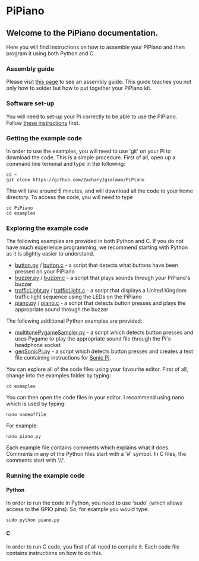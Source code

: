 # PiPiano
## Welcome to the PiPiano documentation.
Here you will find instructions on how to assemble your PiPiano and then program it using both Python and C.

### Assembly guide
Please visit [this page](assembling.md) to see an assembly guide.
This guide teaches you not only how to solder but how to put together your PiPiano kit.

### Software set-up
You will need to set-up your Pi correctly to be able to use the PiPiano. Follow
[these instructions](softwareSetup.md) first.

### Getting the example code
In order to use the examples, you will need to use 'git' on your Pi to download the code.
This is a simple procedure. First of all, open up a command line terminal and type in the following:

```
cd ~
git clone https://github.com/ZacharyIgielman/PiPiano
```

This will take around 5 minutes, and will download all the code to your home directory.
To access the code, you will need to type

```
cd PiPiano
cd examples
```

### Exploring the example code
The following examples are provided in both Python and C. If you do not have much experience
programming, we recommend starting with Python as it is slightly easier to understand.

* [button.py](examples/button.py) / [button.c](examples/button.c) - a script that detects what buttons have been pressed on your PiPiano
* [buzzer.py](examples/buzzer.py) / [buzzer.c](examples/buzzer.c) - a script that plays sounds through your PiPiano's buzzer
* [trafficLight.py](examples/trafficLight.py) / [trafficLight.c](examples/trafficLight.c) - a script that displays a United Kingdom traffic light sequence using the LEDs on the PiPiano 
* [piano.py](examples/piano.py) / [piano.c](examples/piano.c) - a script that detects button presses and plays the appropriate sound through the buzzer

The following additional Python examples are provided:

* [multitonePygameSampler.py](examples/multitonePygameSampler.py) - a script which detects button presses and uses Pygame to play the appropriate sound file through the Pi's headphone socket
* [genSonicPi.py](examples/genSonicPi.py) - a script which detects button presses and creates a text file containing instructions for [Sonic Pi](http://sonic-pi.net/).

You can explore all of the code files using your favourite editor. First of all, change
into the examples folder by typing:

```
cd examples
```

You can then open the code files in your editor. I recommend using nano which is used by
typing:

```
nano nameoffile
```

For example:

```
nano piano.py
```

Each example file contains comments which explains what it does. Comments in any of the
Python files start with a '#' symbol. In C files, the comments start with '//'.


### Running the example code
#### Python
In order to run the code in Python, you need to use 'sudo' (which allows access to the
GPIO pins). So, for example you would type:

```
sudo python piano.py
```

#### C
In order to run C code, you first of all need to compile it. Each code file contains
instructions on how to do this.
